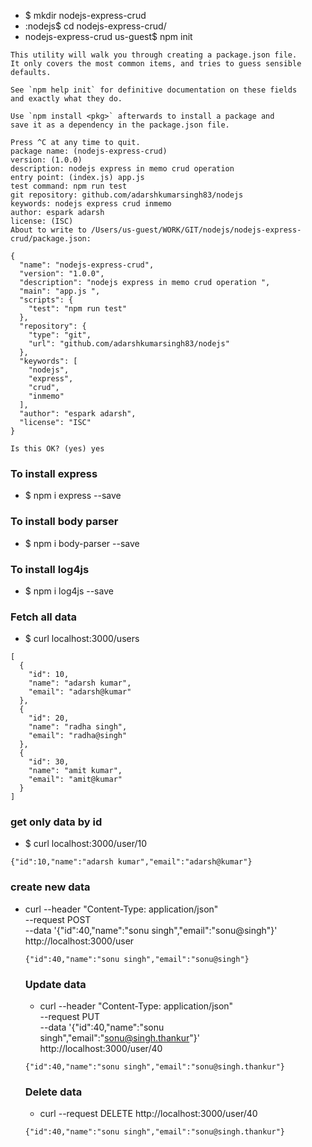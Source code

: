 

* $  mkdir nodejs-express-crud 
* :nodejs$ cd nodejs-express-crud/
* nodejs-express-crud us-guest$ npm init 
```
This utility will walk you through creating a package.json file.
It only covers the most common items, and tries to guess sensible defaults.

See `npm help init` for definitive documentation on these fields
and exactly what they do.

Use `npm install <pkg>` afterwards to install a package and
save it as a dependency in the package.json file.

Press ^C at any time to quit.
package name: (nodejs-express-crud) 
version: (1.0.0) 
description: nodejs express in memo crud operation 
entry point: (index.js) app.js 
test command: npm run test
git repository: github.com/adarshkumarsingh83/nodejs
keywords: nodejs express crud inmemo 
author: espark adarsh 
license: (ISC) 
About to write to /Users/us-guest/WORK/GIT/nodejs/nodejs-express-crud/package.json:

{
  "name": "nodejs-express-crud",
  "version": "1.0.0",
  "description": "nodejs express in memo crud operation ",
  "main": "app.js ",
  "scripts": {
    "test": "npm run test"
  },
  "repository": {
    "type": "git",
    "url": "github.com/adarshkumarsingh83/nodejs"
  },
  "keywords": [
    "nodejs",
    "express",
    "crud",
    "inmemo"
  ],
  "author": "espark adarsh",
  "license": "ISC"
}

Is this OK? (yes) yes
```
### To install express 
* $  npm i express --save 

### To install body parser 
* $ npm i body-parser --save 

### To install log4js 
* $ npm i log4js --save 



### Fetch all data 
* $ curl localhost:3000/users
```
[
  {
    "id": 10,
    "name": "adarsh kumar",
    "email": "adarsh@kumar"
  },
  {
    "id": 20,
    "name": "radha singh",
    "email": "radha@singh"
  },
  {
    "id": 30,
    "name": "amit kumar",
    "email": "amit@kumar"
  }
]
```

### get only data by id 
* $ curl localhost:3000/user/10
```
{"id":10,"name":"adarsh kumar","email":"adarsh@kumar"}
```

### create new data 
* curl --header "Content-Type: application/json" \
  --request POST \
  --data '{"id":40,"name":"sonu singh","email":"sonu@singh"}' \
  http://localhost:3000/user

  ```
  {"id":40,"name":"sonu singh","email":"sonu@singh"}
  ```

  ### Update data 
  * curl --header "Content-Type: application/json" \
  --request PUT \
  --data '{"id":40,"name":"sonu singh","email":"sonu@singh.thankur"}' \
  http://localhost:3000/user/40 
  
  ```
  {"id":40,"name":"sonu singh","email":"sonu@singh.thankur"}
  ```

  ### Delete data 
  * curl --request DELETE   http://localhost:3000/user/40 
  ```
  {"id":40,"name":"sonu singh","email":"sonu@singh.thankur"}
  ```